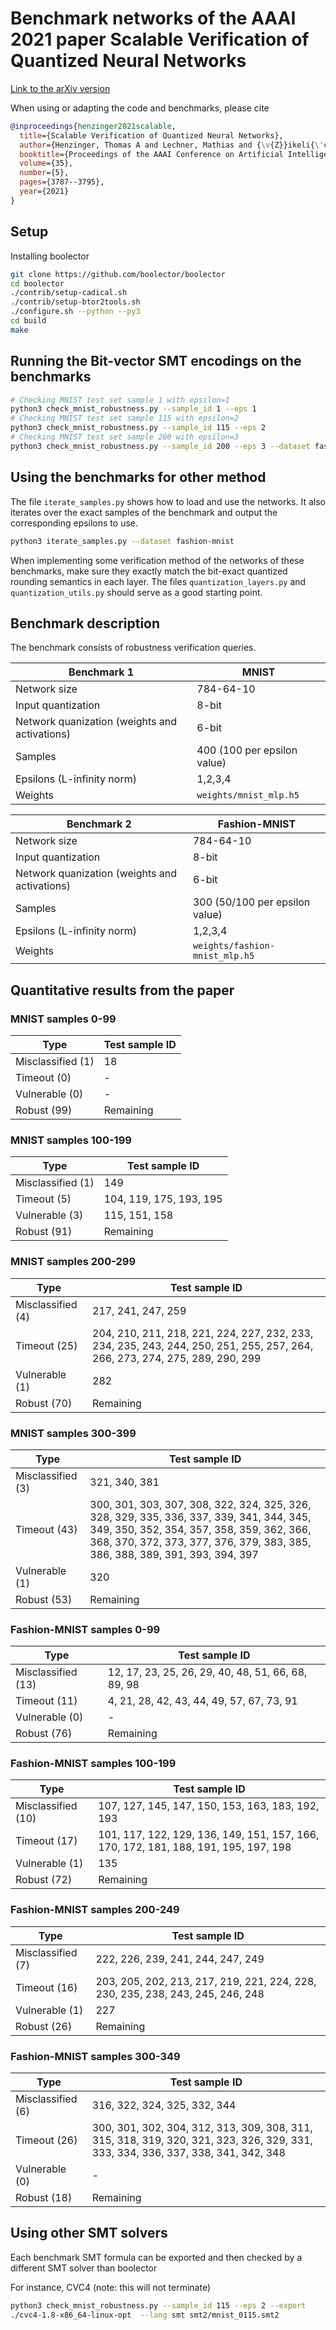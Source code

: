# Benchmark networks of the AAAI 2021 paper **Scalable Verification of Quantized Neural Networks**

[Link to the arXiv version](https://arxiv.org/pdf/2012.08185.pdf)

When using or adapting the code and benchmarks, please cite

```bibtex
@inproceedings{henzinger2021scalable,
  title={Scalable Verification of Quantized Neural Networks},
  author={Henzinger, Thomas A and Lechner, Mathias and {\v{Z}}ikeli{\'c}, {\DJ}or{\dj}e},
  booktitle={Proceedings of the AAAI Conference on Artificial Intelligence},
  volume={35},
  number={5},
  pages={3787--3795},
  year={2021}
}
```

## Setup

Installing boolector

```bash
git clone https://github.com/boolector/boolector
cd boolector
./contrib/setup-cadical.sh
./contrib/setup-btor2tools.sh
./configure.sh --python --py3
cd build
make
```

## Running the Bit-vector SMT encodings on the benchmarks

```bash
# Checking MNIST test set sample 1 with epsilon=1
python3 check_mnist_robustness.py --sample_id 1 --eps 1
# Checking MNIST test set sample 115 with epsilon=2
python3 check_mnist_robustness.py --sample_id 115 --eps 2
# Checking MNIST test set sample 200 with epsilon=3
python3 check_mnist_robustness.py --sample_id 200 --eps 3 --dataset fashion-mnist
```

## Using the benchmarks for other method

The file ```iterate_samples.py``` shows how to load and use the networks.
It also iterates over the exact samples of the benchmark and output the corresponding epsilons to use.

```bash
python3 iterate_samples.py --dataset fashion-mnist
```

When implementing some verification method of the networks of these benchmarks, 
make sure they exactly match the bit-exact quantized rounding semantics in each layer. 
The files ```quantization_layers.py``` and ```quantization_utils.py``` should serve as a good starting point.


## Benchmark description

The benchmark consists of robustness verification queries.

Benchmark 1 | MNIST 
--- | --- 
Network size | 784-64-10 
Input quantization | 8-bit 
Network quanization (weights and activations) | 6-bit
Samples | 400 (100 per epsilon value)
Epsilons (L-infinity norm) | 1,2,3,4
Weights | ```weights/mnist_mlp.h5```


Benchmark 2 | Fashion-MNIST 
--- | --- 
Network size | 784-64-10 
Input quantization | 8-bit 
Network quanization (weights and activations) | 6-bit
Samples | 300 (50/100 per epsilon value)
Epsilons (L-infinity norm) | 1,2,3,4
Weights | ```weights/fashion-mnist_mlp.h5```


## Quantitative results from the paper

### MNIST samples 0-99

Type | Test sample ID
--- | --- 
Misclassified (1) | 18
Timeout (0) | -
Vulnerable (0) | -
Robust (99) | Remaining

### MNIST samples 100-199

Type | Test sample ID
--- | --- 
Misclassified (1) | 149
Timeout (5) | 104, 119, 175, 193, 195
Vulnerable (3) |  115, 151, 158
Robust (91) | Remaining

### MNIST samples 200-299

Type | Test sample ID
--- | --- 
Misclassified (4) | 217, 241, 247, 259
Timeout (25) | 204, 210, 211, 218, 221, 224, 227, 232, 233, 234, 235, 243, 244, 250, 251, 255, 257, 264, 266, 273, 274, 275, 289, 290, 299
Vulnerable (1) | 282
Robust (70) | Remaining

### MNIST samples 300-399

Type | Test sample ID
--- | --- 
Misclassified (3) | 321, 340, 381 
Timeout (43) | 300, 301, 303, 307, 308, 322, 324, 325, 326, 328, 329, 335, 336, 337, 339, 341, 344, 345, 349, 350, 352, 354, 357, 358, 359, 362, 366, 368, 370, 372, 373, 377, 376, 379, 383, 385, 386, 388, 389, 391, 393, 394, 397
Vulnerable (1) | 320
Robust (53) | Remaining

### Fashion-MNIST samples 0-99

Type | Test sample ID
--- | --- 
Misclassified (13) | 12, 17, 23, 25, 26, 29, 40, 48, 51, 66, 68, 89, 98
Timeout (11) | 4, 21, 28, 42, 43, 44, 49, 57, 67, 73, 91
Vulnerable (0) | -
Robust (76) | Remaining

### Fashion-MNIST samples 100-199

Type | Test sample ID
--- | --- 
Misclassified (10) | 107, 127, 145, 147, 150, 153, 163, 183, 192, 193
Timeout (17) | 101, 117, 122, 129, 136, 149, 151, 157, 166, 170, 172, 181, 188, 191, 195, 197, 198
Vulnerable (1) | 135
Robust (72) | Remaining

### Fashion-MNIST samples 200-249

Type | Test sample ID
--- | --- 
Misclassified (7) | 222, 226, 239, 241, 244, 247, 249
Timeout (16) | 203, 205, 202, 213, 217, 219, 221, 224, 228, 230, 235, 238, 243, 245, 246, 248
Vulnerable (1) | 227
Robust (26) | Remaining

### Fashion-MNIST samples 300-349

Type | Test sample ID
--- | --- 
Misclassified (6) | 316, 322, 324, 325, 332, 344
Timeout (26) | 300, 301, 302, 304, 312, 313, 309, 308, 311, 315, 318, 319, 320, 321, 323, 326, 329, 331, 333, 334, 336, 337, 338, 341, 342, 348
Vulnerable (0) | -
Robust (18) | Remaining


## Using other SMT solvers

Each benchmark SMT formula can be exported and then checked by a different SMT solver than boolector

For instance, CVC4 (note: this will not terminate)

```bash
python3 check_mnist_robustness.py --sample_id 115 --eps 2 --export
./cvc4-1.8-x86_64-linux-opt  --lang smt smt2/mnist_0115.smt2
```

